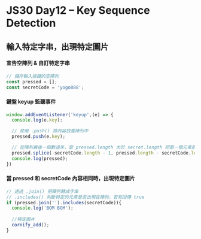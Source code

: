 # JS30 Day12 – Key Sequence Detection

輸入特定字串，出現特定圖片
---

#### 宣告空陣列 & 自訂特定字串
```javascript
// 儲存輸入按鍵的空陣列
const pressed = [];
const secretCode = 'yogo888';
```

#### 鍵盤 keyup 監聽事件
```javascript
window.addEventListener('keyup',(e) => {
  console.log(e.key);

  // 使用 .push() 將內容放進陣列中
  pressed.push(e.key);

  // 從陣列最後一個數過來，當 pressed.length 大於 secret.length 把第一個元素刪除
  pressed.splice(-secretCode.length - 1, pressed.length - secretCode.length);
  console.log(pressed);
})
```

#### 當 pressed 和 secretCode 內容相同時，出現特定圖片
```javascript
// 透過 .join() 把陣列轉成字串
// .includes() 判斷特定的元素是否出現在陣列，若有回傳 true
if (pressed.join('').includes(secretCode)){
  console.log('BOM BOM');
  
  //特定圖片
  cornify_add();
}
```